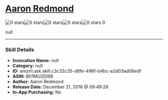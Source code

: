 # [Aaron Redmond](http://alexa.amazon.com/#skills/amzn1.ask.skill.c3c32c35-d6fe-496f-b4bc-a2d03ad06edf)
![0 stars](../../images/ic_star_border_black_18dp_1x.png)![0 stars](../../images/ic_star_border_black_18dp_1x.png)![0 stars](../../images/ic_star_border_black_18dp_1x.png)![0 stars](../../images/ic_star_border_black_18dp_1x.png)![0 stars](../../images/ic_star_border_black_18dp_1x.png) 0

null

***

### Skill Details

* **Invocation Name:** null
* **Category:** null
* **ID:** amzn1.ask.skill.c3c32c35-d6fe-496f-b4bc-a2d03ad06edf
* **ASIN:** B01MU2DI98
* **Author:** Aaron Redmond
* **Release Date:** December 21, 2016 @ 09:49:28
* **In-App Purchasing:** No
